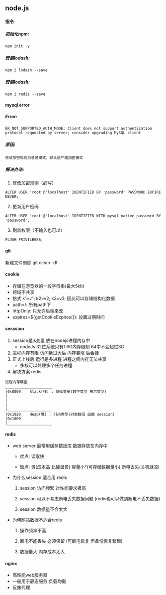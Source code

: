 ## node.js

#### 指令
##### 初始化npm:
``` 
npm init -y
```

##### 安装lodash:
```
npm i lodash --save
```


##### 安装lodash:
```
npm i redis --save
```


#### mysql error
##### Error:
```
ER_NOT_SUPPORTED_AUTH_MODE: Client does not support authentication protocol requested by server; consider upgrading MySQL client
```

##### 原因:
```
修改加密规则为普通模式，默认是严格加密模式
```

##### 解决办法:

1. 修改加密规则（必写）
```
ALTER USER 'root'@'localhost' IDENTIFIED BY 'password' PASSWORD EXPIRE NEVER;
```

2. 更新用户密码
```
ALTER USER 'root'@'localhost' IDENTIFIED WITH mysql_native_password BY 'password';
```

3. 刷新权限（不输入也可以）
```
FLUSH PRIVILEGES;
```

#### git
新建文件删除
git clean -df


#### cookie
 - 存储在游览器的一段字符串(最大5kb)
 - 跨域不共享
 - 格式 k1=v1; k2=v2; k3=v3; 因此可以存储结构化数据
 - path=/: 所有path下
 - httpOnly: 只允许后端来改
 - expires=${getCookieExpires()}: 设置过期时间


 #### sesssion
  1. session是js变量 放在nodejs进程内存中
     - nodeJs 32位系统只有1.6G内存限制 64中不会超过3G
  2. 进程内存有限 访问量过大后 内存暴涨 后会挂
  3. 正式上线后 运行是多进程 进程之间内存无法共享
      - 多核可以处理多个任务进程
  4. 解决方案 redis

  ```
  进程内存模型
  _____________________
  |0x8000    Stack(栈) : 基础变量(数字类型 布尔类型)
  |
  |
  |
  |____________________
  |0x1020    Heap(堆) : 引用类型(对象数组 函数 session)
  |0x1000
  |____________________
  ```


  #### redis
  - web server 最常用缓存数据库 数据存放在内存中

    - 优点: 读取快

    - 缺点: 贵(成本高 比硬盘贵) 容量小*(可存储数据量小) 断电丢失(关机就凉)
  - 为什么session 适合用 redis

    1. session 访问频繁 对性能要求极高

    2. session 可以不考虑断电丢失数据问题 (redis也可以做到断电不丢失数据)

    3. session 数据量不会太大
  - 为何网站数据不适合redis

    1. 操作频率不高

    2. 断电不能丢失 必须保留 (可断电恢复 但备份恢复繁琐)

    3. 数据量大 内存成本太大

  
#### nginx
 - 高性能web服务器
 - 一般用于静态服务 负载均衡
 - 反像代理